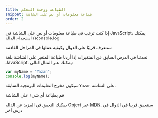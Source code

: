 ```yaml
---
title: الطباعة ووحدة التحكم
snippet: طباعة معلومات أو نص على الشاشة
order: 2
---
```


إذا كنت ترغب في طباعة معلومات أو نص على الشاشة في JavaScript، يمكنك استخدام
الدالة ()console.log

<mark>

سنتعرف قريبًا على الدوال وكيفية عملها في المراحل القادمة

</mark>

تحدثنا في الدرس السابق عن المتغيرات إذا أردنا طباعة المتغير على الشاشة بلغة
JavaScript. يمكنك عبر المثال التالي:

```js
var myName = "Yazan";
console.log(myName);
```

سيكون مخرج التعليمات البرمجية السابقه `Yazan` على الشاشة.

<div class="quiz">
قم بطباعة أي شيء على الشاشة
</div>

يمكنك التعمق في المزيد عن الداله Object عبر
[MDN](https://developer.mozilla.org/en-US/docs/Web/API/console). سنتعمق قريبا في
الدوال في درس اخر
